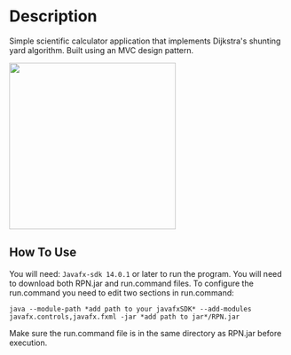 # Description
Simple scientific calculator application that implements Dijkstra's
shunting yard algorithm. Built using an MVC design pattern.

<img src=https://i.postimg.cc/59wFPRp7/calc.png width="300">

## How To Use

You will need:
`Javafx-sdk 14.0.1` or  later to run the program.
You will need to download both RPN.jar and run.command files.
To configure the run.command you need to edit two sections in
run.command:

`java --module-path *add path to your javafxSDK* --add-modules javafx.controls,javafx.fxml -jar *add path to jar*/RPN.jar`

Make sure the run.command file is in the same directory
as RPN.jar before execution. 